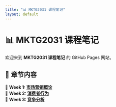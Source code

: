 ```yaml
---
title: "📊 MKTG2031 课程笔记"
layout: default
---
```


# 📊 MKTG2031 课程笔记

欢迎来到 **MKTG2031 课程笔记** 的 GitHub Pages 网站。

## 📌 章节内容
📌 **Week 1: [市场营销概论](notes/week1.md)**  
📌 **Week 2: [消费者行为](notes/week2.md)**  
📌 **Week 3: [竞争分析](notes/week3.md)**  

